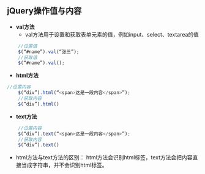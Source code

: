 ## jQuery操作值与内容

- **val方法**
    - val方法用于设置和获取表单元素的值，例如input、select、textarea的值
```javascript
    //设置值
    $(“#name”).val(“张三”);
    //获取值
    $(“#name”).val();
```
- **html方法**
```javascript
//设置内容
    $(“div”).html(“<span>这是一段内容</span>”);
    //获取内容
    $(“div”).html()
```
- **text方法**
```javascript
    //设置内容
    $(“div”).text(“<span>这是一段内容</span>”);
    //获取内容
    $(“div”).text()
```
- html方法与text方法的区别：
	html方法会识别html标签，text方法会把内容直接当成字符串，并不会识别html标签。